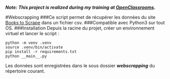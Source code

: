 ***Note: This project is realized during my training at [OpenClassrooms](https://openclassrooms.com/fr/).***

#Webscrapping
###Ce script permet de récupérer les données du site [Books to Scrape](http://books.toscrape.com/) dans un fichier csv.
###Compatible avec Python3 sur tout OS.
###Installation
Depuis la racine du projet, créer un environnement virtuel et lancer le script :
```
python -m venv .venv
source .venv/bin/activate
pip install -r requirements.txt
python __main__.py
```
Les données sont enregistrées dans le sous dossier ***webscrapping*** du répertoire courant.